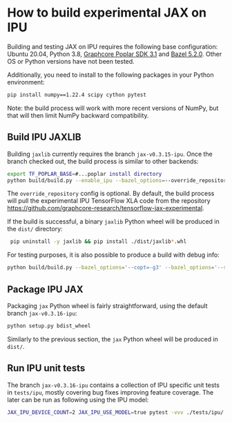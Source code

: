 # How to build experimental JAX on IPU

Building and testing JAX on IPU requires the following base configuration: Ubuntu 20.04, Python 3.8, [Graphcore Poplar SDK 3.1](https://www.graphcore.ai/posts/poplar-sdk-3.1-now-available) and [Bazel 5.2.0](https://docs.bazel.build/versions/5.2.0/install.html). Other OS or Python versions have not been tested.

Additionally, you need to install to the following packages in your Python environment:
```bash
pip install numpy==1.22.4 scipy cython pytest
```
Note: the build process will work with more recent versions of NumPy, but that will then limit NumPy backward compatibility.

## Build IPU JAXLIB

Building `jaxlib` currently requires the branch `jax-v0.3.15-ipu`. Once the branch checked out, the build process is similar to other backends:
```bash
export TF_POPLAR_BASE=#...poplar install directory
python build/build.py --enable_ipu --bazel_options=--override_repository=org_tensorflow=PATH/tensorflow-jax-experimental
```
The `override_repository` config is optional. By default, the build process will pull the experimental IPU TensorFlow XLA code from the repository https://github.com/graphcore-research/tensorflow-jax-experimental.

If the build is successful, a binary `jaxlib` Python wheel will be produced in the `dist/` directory:
```bash
 pip uninstall -y jaxlib && pip install ./dist/jaxlib*.whl
```


For testing purposes, it is also possible to produce a build with debug info:
```bash
python build/build.py --bazel_options='--copt=-g3' --bazel_options='--strip=never' --bazel_options='--linkopt' --bazel_options='-Wl,--gdb-index'
```

## Package IPU JAX

Packaging `jax` Python wheel is fairly straightforward, using the default branch `jax-v0.3.16-ipu`:
```bash
python setup.py bdist_wheel
```
Similarly to the previous section, the `jax` Python wheel will be produced in `dist/`.

## Run IPU unit tests

The branch `jax-v0.3.16-ipu` contains a collection of IPU specific unit tests in `tests/ipu`, mostly covering bug fixes improving feature coverage. The later can be run as following using the IPU model:
```bash
JAX_IPU_DEVICE_COUNT=2 JAX_IPU_USE_MODEL=true pytest -vvv ./tests/ipu/
```
